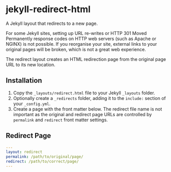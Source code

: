 # jekyll-redirect-html
A Jekyll layout that redirects to a new page.

For some Jekyll sites, setting up URL re-writes or HTTP 301 Moved Permanently response codes on HTTP web servers (such as Apache or NGINX) is not possible. If you reorganise your site, external links to your original pages will be broken, which is not a great web experience.

The redirect layout creates an HTML redirection page from the original page URL to its new location.

## Installation

1. Copy the `_layouts/redirect.html` file to your Jekyll `_layouts` folder.
1. Optionally create a `_redirects` folder, adding it to the `include:` section of your `_config.yml`.
1. Create a page with the front matter below. The redirect file name is not important as the original and redirect page URLs are controlled by `permalink` and `redirect` front matter settings.

## Redirect Page
```yaml
---
layout: redirect
permalink: /path/to/original/page/
redirect: /path/to/correct/page/
---
```
